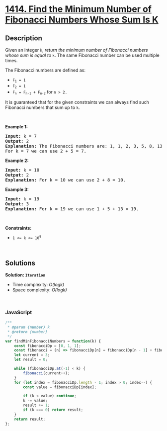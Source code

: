 # [1414. Find the Minimum Number of Fibonacci Numbers Whose Sum Is K](https://leetcode.com/problems/find-the-minimum-number-of-fibonacci-numbers-whose-sum-is-k)

## Description

<div class="_1l1MA" data-track-load="description_content"><p>Given an integer&nbsp;<code>k</code>, <em>return the minimum number of Fibonacci numbers whose sum is equal to </em><code>k</code>. The same Fibonacci number can be used multiple times.</p>

<p>The Fibonacci numbers are defined as:</p>

<ul>
	<li><code>F<sub>1</sub> = 1</code></li>
	<li><code>F<sub>2</sub> = 1</code></li>
	<li><code>F<sub>n</sub> = F<sub>n-1</sub> + F<sub>n-2</sub></code> for <code>n &gt; 2.</code></li>
</ul>
It is guaranteed that for the given constraints we can always find such Fibonacci numbers that sum up to <code>k</code>.
<p>&nbsp;</p>
<p><strong class="example">Example 1:</strong></p>

<pre><strong>Input:</strong> k = 7
<strong>Output:</strong> 2 
<strong>Explanation:</strong> The Fibonacci numbers are: 1, 1, 2, 3, 5, 8, 13, ... 
For k = 7 we can use 2 + 5 = 7.</pre>

<p><strong class="example">Example 2:</strong></p>

<pre><strong>Input:</strong> k = 10
<strong>Output:</strong> 2 
<strong>Explanation:</strong> For k = 10 we can use 2 + 8 = 10.
</pre>

<p><strong class="example">Example 3:</strong></p>

<pre><strong>Input:</strong> k = 19
<strong>Output:</strong> 3 
<strong>Explanation:</strong> For k = 19 we can use 1 + 5 + 13 = 19.
</pre>

<p>&nbsp;</p>
<p><strong>Constraints:</strong></p>

<ul>
	<li><code>1 &lt;= k &lt;= 10<sup>9</sup></code></li>
</ul>
</div>

<p>&nbsp;</p>

## Solutions

**Solution: `Iteration`**
- Time complexity: <em>O(logk)</em>
- Space complexity: <em>O(logk)</em>

<p>&nbsp;</p>

### **JavaScript**

```js
/**
 * @param {number} k
 * @return {number}
 */
var findMinFibonacciNumbers = function(k) {
    const fibonacciDp = [0, 1, 1];
    const fibonacci = (n) => fibonacciDp[n] = fibonacciDp[n - 1] + fibonacciDp[n - 2];
    let current = 3;
    let result = 0;

    while (fibonacciDp.at(-1) < k) {
        fibonacci(current++);
    }
    for (let index = fibonacciDp.length - 1; index > 0; index--) {
        const value = fibonacciDp[index];

        if (k < value) continue;
        k -= value;
        result += 1;
        if (k === 0) return result;
    }
    return result;
};
```
